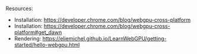 Resources:
 - Installation: https://developer.chrome.com/blog/webgpu-cross-platform
 - Installation: https://developer.chrome.com/blog/webgpu-cross-platform#get_dawn
 - Rendering: https://eliemichel.github.io/LearnWebGPU/getting-started/hello-webgpu.html
